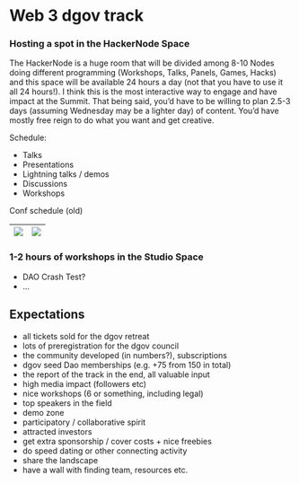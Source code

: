 # Web 3 dgov track

### **Hosting a spot in the HackerNode Space**

The HackerNode is a huge room that will be divided among 8-10 Nodes doing different programming \(Workshops, Talks, Panels, Games, Hacks\) and this space will be available 24 hours a day \(not that you have to use it all 24 hours!\).  I think this is the most interactive way to engage and have impact at the Summit. That being said, you’d have to be willing to plan 2.5-3 days \(assuming Wednesday may be a lighter day\) of content. You’d have mostly free reign to do what you want and get creative.  


Schedule:

* Talks
* Presentations
* Lightning talks / demos
* Discussions
* Workshops

Conf schedule \(old\)

| ![](https://lh3.googleusercontent.com/Amt3-BlhojzUGSk8DbgC6q_8exkkHA0YkTVRHTepi8GG90vNtr60nWg_EQcna3N9F3__yd9J-jggCrLxUbb9rKfM-WwJ4Hc04KAXvo0hWE_jukAP9rDtVOzmawb4eAJLoyH4bkPS) | ![](https://lh4.googleusercontent.com/YWxem2aDT4uxtgoBskZnxtJXYI0ujY8kw0w-fZoPUzNXz52N1mIAqP27NOXTUNXyWo9ZH0KhjVmVeoxEr3PbAg8ojNOwmkSdiKyy1PzQi2KrY0j8Q20zVfLSyEdDYL58AHIxoPuu) |
| :--- | :--- |


### **1-2 hours of workshops in the Studio Space**

* DAO Crash Test?
* …

## Expectations

* all tickets sold for the dgov retreat
* lots of preregistration for the dgov council
* the community developed \(in numbers?\), subscriptions
* dgov seed Dao memberships \(e.g. +75 from 150 in total\)
* the report of the track in the end, all valuable input
* high media impact \(followers etc\)
* nice workshops \(6 or something, including legal\)
* top speakers in the field
* demo zone
* participatory / collaborative spirit
* attracted investors
* get extra sponsorship / cover costs + nice freebies
* do speed dating or other connecting activity
* share the landscape
* have a wall with finding team, resources etc.

